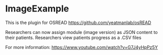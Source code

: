 # ImageExample
This is the plugin for OSREAD https://github.com/yeatmanlab/osREAD

Researchers can now assign module (image version) as JSON content to their patients.
Researchers view patients progress as a .CSV files

For more information:
https://www.youtube.com/watch?v=G7J4yHpPz5Y
